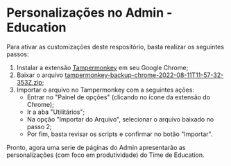 # Personalizações no Admin - Education

Para ativar as customizações deste respositório, basta realizar os seguintes passos:

1. Instalar a extensão [Tampermonkey](https://www.tampermonkey.net/) em seu Google Chrome;
2. Baixar o arquivo [tampermonkey-backup-chrome-2022-08-11T11-57-32-353Z.zip](https://github.com/digitalinnovationone/education-adm-customizations/blob/main/tampermonkey-backup-chrome-2022-08-11T11-57-32-353Z.zip?raw=true);
3. Importar o arquivo no Tampermonkey com a seguintes ações:
    - Entrar no "Painel de opções" (clicando no ícone da extensão do Chrome);
    - Ir a aba "Utilitários";
    - Na opção "Importar do Arquivo", selecionar o arquivo baixado no passo 2;
    - Por fim, basta revisar os scripts e confirmar no botão "Importar".  

Pronto, agora uma serie de páginas do Admin apresentarão as personalizações (com foco em produtividade) do Time de Education.
